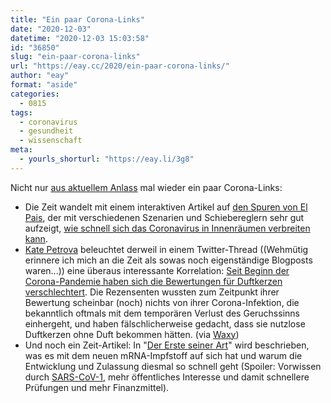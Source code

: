 ```yaml
---
title: "Ein paar Corona-Links"
date: "2020-12-03"
datetime: "2020-12-03 15:03:58"
id: "36850"
slug: "ein-paar-corona-links"
url: "https://eay.cc/2020/ein-paar-corona-links/"
author: "eay"
format: "aside"
categories:
  - 0815
tags:
  - coronavirus
  - gesundheit
  - wissenschaft
meta:
  - yourls_shorturl: "https://eay.li/3g8"
---
```


Nicht nur [aus aktuellem Anlass](https://eay.cc/2020/status-2020-12-02-1422/) mal wieder ein paar Corona-Links:

- Die Zeit wandelt mit einem interaktiven Artikel auf [den Spuren von El Pais](https://eay.cc/2020/a-room-a-bar-and-a-classroom-how-the-coronavirus-is-spread-through-the-air/), der mit verschiedenen Szenarien und Schiebereglern sehr gut aufzeigt, [wie schnell sich das Coronavirus in Innenräumen verbreiten kann](https://www.zeit.de/wissen/gesundheit/2020-11/coronavirus-aerosole-ansteckungsgefahr-infektion-hotspot-innenraeume).
- [Kate Petrova](https://www.kpetrova.com/) beleuchtet derweil in einem Twitter-Thread ((Wehmütig erinnere ich mich an die Zeit als sowas noch eigenständige Blogposts waren...)) eine überaus interessante Korrelation: [Seit Beginn der Corona-Pandemie haben sich die Bewertungen für Duftkerzen verschlechtert](https://twitter.com/kate_ptrv/status/1332398737604431874). Die Rezensenten wussten zum Zeitpunkt ihrer Bewertung scheinbar (noch) nichts von ihrer Corona-Infektion, die bekanntlich oftmals mit dem temporären Verlust des Geruchssinns einhergeht, und haben fälschlicherweise gedacht, dass sie nutzlose Duftkerzen ohne Duft bekommen hätten. (via [Waxy](https://waxy.org/))
- Und noch ein Zeit-Artikel: In "[Der Erste seiner Art](https://www.zeit.de/wissen/gesundheit/2020-11/impfstoffentwicklung-corona-impfstoff-erbgut-klinische-phasen-forschung)" wird beschrieben, was es mit dem neuen mRNA-Impfstoff auf sich hat und warum die Entwicklung und Zulassung diesmal so schnell geht (Spoiler: Vorwissen durch [SARS-CoV-1](https://de.wikipedia.org/wiki/Schweres_akutes_Atemwegssyndrom), mehr öffentliches Interesse und damit schnellere Prüfungen und mehr Finanzmittel).
